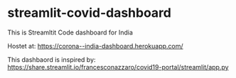 # streamlit-covid-dashboard
This is Streamltit Code dashboard for India

Hostet at: https://corona--india-dashboard.herokuapp.com/

This dashbaord is inspired by: https://share.streamlit.io/francesconazzaro/covid19-portal/streamlit/app.py
